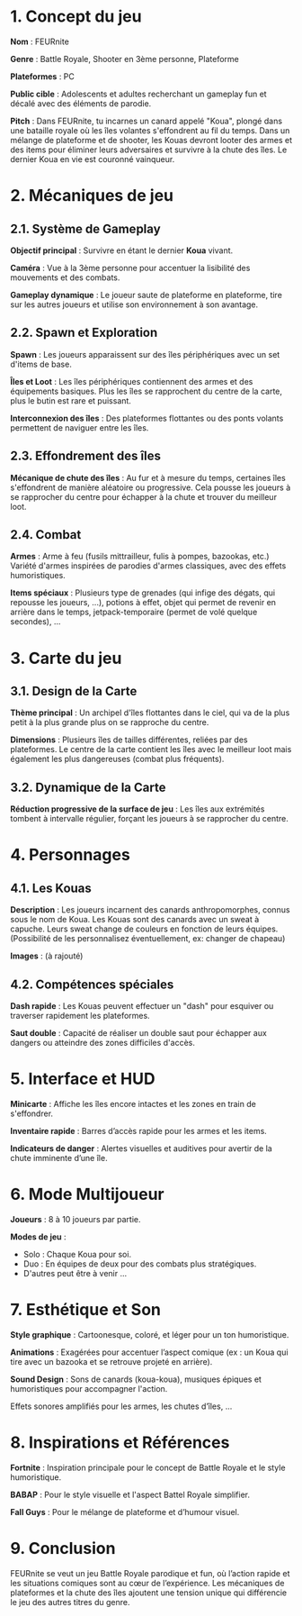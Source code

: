 # 1. Concept du jeu

**Nom** : FEURnite

**Genre** : Battle Royale, Shooter en 3ème personne, Plateforme

**Plateformes** : PC

**Public cible** : Adolescents et adultes recherchant un gameplay fun et décalé avec des éléments de parodie.

**Pitch** : Dans FEURnite, tu incarnes un canard appelé "Koua", plongé dans une bataille royale où les îles volantes s'effondrent au fil du temps. Dans un mélange de plateforme et de shooter, les Kouas devront looter des armes et des items pour éliminer leurs adversaires et survivre à la chute des îles. Le dernier Koua en vie est couronné vainqueur.


# 2. Mécaniques de jeu

## 2.1. Système de Gameplay

**Objectif principal** : Survivre en étant le dernier **Koua** vivant.

**Caméra** : Vue à la 3ème personne pour accentuer la lisibilité des mouvements et des combats.

**Gameplay dynamique** : Le joueur saute de plateforme en plateforme, tire sur les autres joueurs et utilise son environnement à son avantage.


## 2.2. Spawn et Exploration

**Spawn** : Les joueurs apparaissent sur des îles périphériques avec un set d'items de base.

**Îles et Loot** :
Les îles périphériques contiennent des armes et des équipements basiques.
Plus les îles se rapprochent du centre de la carte, plus le butin est rare et puissant.

**Interconnexion des îles** : Des plateformes flottantes ou des ponts volants permettent de naviguer entre les îles.

## 2.3. Effondrement des îles

**Mécanique de chute des îles** : Au fur et à mesure du temps, certaines îles s'effondrent de manière aléatoire ou progressive. Cela pousse les joueurs à se rapprocher du centre pour échapper à la chute et trouver du meilleur loot.

## 2.4. Combat

**Armes** : Arme à feu (fusils mittrailleur, fulis à pompes, bazookas, etc.) Variété d'armes inspirées de parodies d'armes classiques, avec des effets humoristiques.

**Items spéciaux** : Plusieurs type de grenades (qui infige des dégats, qui repousse les joueurs, ...), potions à effet, objet qui permet de revenir en arrière dans le temps, jetpack-temporaire (permet de volé quelque secondes), ...

# 3. Carte du jeu


## 3.1. Design de la Carte

**Thème principal** : Un archipel d'îles flottantes dans le ciel, qui va de la plus petit à la plus grande plus on se rapproche du centre.

**Dimensions** : Plusieurs îles de tailles différentes, reliées par des plateformes.
Le centre de la carte contient les îles avec le meilleur loot mais également les plus dangereuses (combat plus fréquents).

## 3.2. Dynamique de la Carte

**Réduction progressive de la surface de jeu** : Les îles aux extrémités tombent à intervalle régulier, forçant les joueurs à se rapprocher du centre.

# 4. Personnages

## 4.1. Les Kouas

**Description** : Les joueurs incarnent des canards anthropomorphes, connus sous le nom de Koua. Les Kouas sont des canards avec un sweat à capuche. Leurs sweat change de couleurs en fonction de leurs équipes. (Possibilité de les personnalisez éventuellement, ex: changer de chapeau)

**Images** : (à rajouté)

## 4.2. Compétences spéciales

**Dash rapide** : Les Kouas peuvent effectuer un "dash" pour esquiver ou traverser rapidement les plateformes.

**Saut double** : Capacité de réaliser un double saut pour échapper aux dangers ou atteindre des zones difficiles d'accès.


# 5. Interface et HUD

**Minicarte** : Affiche les îles encore intactes et les zones en train de s'effondrer.

**Inventaire rapide** : Barres d’accès rapide pour les armes et les items.

**Indicateurs de danger** : Alertes visuelles et auditives pour avertir de la chute imminente d’une île.

# 6. Mode Multijoueur

**Joueurs** : 8 à 10 joueurs par partie.

**Modes de jeu** :
- Solo : Chaque Koua pour soi.
- Duo : En équipes de deux pour des combats plus stratégiques.
- D'autres peut être à venir ...

# 7. Esthétique et Son

**Style graphique** : Cartoonesque, coloré, et léger pour un ton humoristique.

**Animations** : Exagérées pour accentuer l’aspect comique (ex : un Koua qui tire avec un bazooka et se retrouve projeté en arrière).

**Sound Design** : Sons de canards (koua-koua), musiques épiques et humoristiques pour accompagner l'action.

Effets sonores amplifiés pour les armes, les chutes d’îles, ...

# 8. Inspirations et Références

**Fortnite** : Inspiration principale pour le concept de Battle Royale et le style humoristique.

**BABAP** : Pour le style visuelle et l'aspect Battel Royale simplifier.

**Fall Guys** : Pour le mélange de plateforme et d’humour visuel.

# 9. Conclusion

FEURnite se veut un jeu Battle Royale parodique et fun, où l’action rapide et les situations comiques sont au cœur de l’expérience. Les mécaniques de plateformes et la chute des îles ajoutent une tension unique qui différencie le jeu des autres titres du genre.